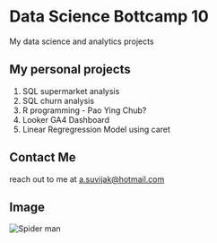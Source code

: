 # Data Science Bottcamp 10
My data science and analytics projects

## My personal projects

1. SQL supermarket analysis
2. SQL churn analysis
3. R programming - Pao Ying Chub?
4. Looker GA4 Dashboard
5. Linear Regregression Model using caret

## Contact Me
reach out to me at a.suvijak@hotmail.com

## Image
![Spider man](https://cdn.mos.cms.futurecdn.net/j9cNFVPqdsiSDVTW82iK3C.jpg)
